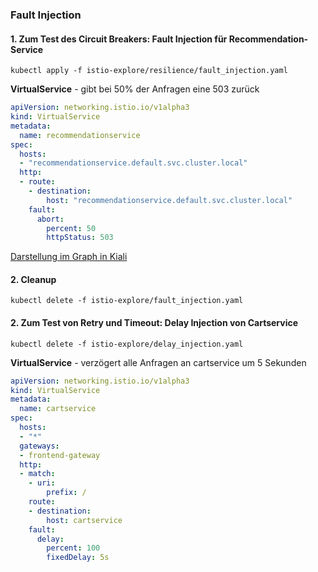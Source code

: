 ### Fault Injection



#### 1. Zum Test des Circuit Breakers: Fault Injection für Recommendation-Service

```shell
kubectl apply -f istio-explore/resilience/fault_injection.yaml
```

 **VirtualService** - gibt bei 50% der Anfragen eine 503 zurück

```yaml
apiVersion: networking.istio.io/v1alpha3
kind: VirtualService
metadata:
  name: recommendationservice
spec:
  hosts:
  - "recommendationservice.default.svc.cluster.local"
  http:
  - route:
    - destination:
        host: "recommendationservice.default.svc.cluster.local"
    fault:
      abort:
        percent: 50
        httpStatus: 503
```

[Darstellung im Graph in Kiali](http://localhost:20001/console/graph/namespaces?namespaces=default)

####  2. Cleanup

```shell
kubectl delete -f istio-explore/fault_injection.yaml
```

#### 2. Zum Test von Retry und Timeout: Delay Injection von Cartservice

```
kubectl delete -f istio-explore/delay_injection.yaml
```

**VirtualService** - verzögert alle Anfragen an cartservice um 5 Sekunden

```yaml
apiVersion: networking.istio.io/v1alpha3
kind: VirtualService
metadata:
  name: cartservice
spec:
  hosts:
  - "*"
  gateways:
  - frontend-gateway
  http:
  - match:
    - uri:
        prefix: /
    route:
    - destination:
        host: cartservice
    fault:
      delay:
        percent: 100
        fixedDelay: 5s

```



